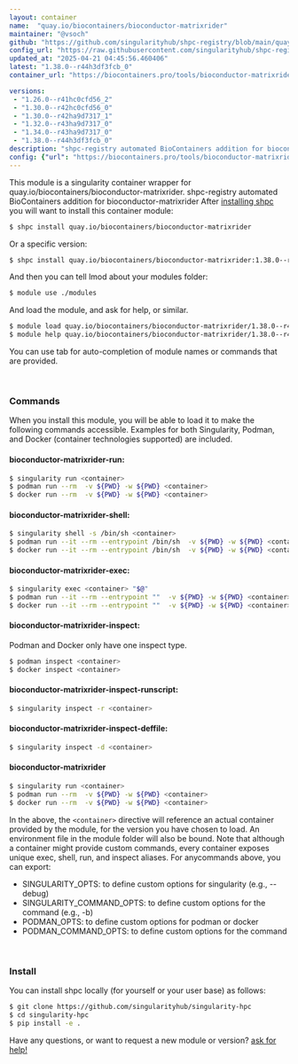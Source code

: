 ```yaml
---
layout: container
name:  "quay.io/biocontainers/bioconductor-matrixrider"
maintainer: "@vsoch"
github: "https://github.com/singularityhub/shpc-registry/blob/main/quay.io/biocontainers/bioconductor-matrixrider/container.yaml"
config_url: "https://raw.githubusercontent.com/singularityhub/shpc-registry/main/quay.io/biocontainers/bioconductor-matrixrider/container.yaml"
updated_at: "2025-04-21 04:45:56.460406"
latest: "1.38.0--r44h3df3fcb_0"
container_url: "https://biocontainers.pro/tools/bioconductor-matrixrider"

versions:
 - "1.26.0--r41hc0cfd56_2"
 - "1.30.0--r42hc0cfd56_0"
 - "1.30.0--r42ha9d7317_1"
 - "1.32.0--r43ha9d7317_0"
 - "1.34.0--r43ha9d7317_0"
 - "1.38.0--r44h3df3fcb_0"
description: "shpc-registry automated BioContainers addition for bioconductor-matrixrider"
config: {"url": "https://biocontainers.pro/tools/bioconductor-matrixrider", "maintainer": "@vsoch", "description": "shpc-registry automated BioContainers addition for bioconductor-matrixrider", "latest": {"1.38.0--r44h3df3fcb_0": "sha256:9d7d116d3701505664b65bea5fdc7f7bc332f4df1a8812ac8c64fdf913b076d2"}, "tags": {"1.26.0--r41hc0cfd56_2": "sha256:6bdf7b84239b99e01350e02ab43d120a1e07dcad769e75a89a727f7c1912d838", "1.30.0--r42hc0cfd56_0": "sha256:d11ca7c9ffffe563ce25c712f64b86eb92faafcc8f3e3bf214c5998e9ea2c7a9", "1.30.0--r42ha9d7317_1": "sha256:30d35c273afc3c55407fe28f5d235237dd299ce912bb41329bfe22b6cf2edcd7", "1.32.0--r43ha9d7317_0": "sha256:568c8631228a04149b7c1c265e41b668daaf4f14e1eeeaaf6cefd188816b3bcc", "1.34.0--r43ha9d7317_0": "sha256:f94ad9b3c5f9aeadfbdb264489d242d237da6fe3cb707634c0d93a9c07678648", "1.38.0--r44h3df3fcb_0": "sha256:9d7d116d3701505664b65bea5fdc7f7bc332f4df1a8812ac8c64fdf913b076d2"}, "docker": "quay.io/biocontainers/bioconductor-matrixrider"}
---
```


This module is a singularity container wrapper for quay.io/biocontainers/bioconductor-matrixrider.
shpc-registry automated BioContainers addition for bioconductor-matrixrider
After [installing shpc](#install) you will want to install this container module:


```bash
$ shpc install quay.io/biocontainers/bioconductor-matrixrider
```

Or a specific version:

```bash
$ shpc install quay.io/biocontainers/bioconductor-matrixrider:1.38.0--r44h3df3fcb_0
```

And then you can tell lmod about your modules folder:

```bash
$ module use ./modules
```

And load the module, and ask for help, or similar.

```bash
$ module load quay.io/biocontainers/bioconductor-matrixrider/1.38.0--r44h3df3fcb_0
$ module help quay.io/biocontainers/bioconductor-matrixrider/1.38.0--r44h3df3fcb_0
```

You can use tab for auto-completion of module names or commands that are provided.

<br>

### Commands

When you install this module, you will be able to load it to make the following commands accessible.
Examples for both Singularity, Podman, and Docker (container technologies supported) are included.

#### bioconductor-matrixrider-run:

```bash
$ singularity run <container>
$ podman run --rm  -v ${PWD} -w ${PWD} <container>
$ docker run --rm  -v ${PWD} -w ${PWD} <container>
```

#### bioconductor-matrixrider-shell:

```bash
$ singularity shell -s /bin/sh <container>
$ podman run --it --rm --entrypoint /bin/sh  -v ${PWD} -w ${PWD} <container>
$ docker run --it --rm --entrypoint /bin/sh  -v ${PWD} -w ${PWD} <container>
```

#### bioconductor-matrixrider-exec:

```bash
$ singularity exec <container> "$@"
$ podman run --it --rm --entrypoint ""  -v ${PWD} -w ${PWD} <container> "$@"
$ docker run --it --rm --entrypoint ""  -v ${PWD} -w ${PWD} <container> "$@"
```

#### bioconductor-matrixrider-inspect:

Podman and Docker only have one inspect type.

```bash
$ podman inspect <container>
$ docker inspect <container>
```

#### bioconductor-matrixrider-inspect-runscript:

```bash
$ singularity inspect -r <container>
```

#### bioconductor-matrixrider-inspect-deffile:

```bash
$ singularity inspect -d <container>
```



#### bioconductor-matrixrider

```bash
$ singularity run <container>
$ podman run --rm  -v ${PWD} -w ${PWD} <container>
$ docker run --rm  -v ${PWD} -w ${PWD} <container>
```


In the above, the `<container>` directive will reference an actual container provided
by the module, for the version you have chosen to load. An environment file in the
module folder will also be bound. Note that although a container
might provide custom commands, every container exposes unique exec, shell, run, and
inspect aliases. For anycommands above, you can export:

 - SINGULARITY_OPTS: to define custom options for singularity (e.g., --debug)
 - SINGULARITY_COMMAND_OPTS: to define custom options for the command (e.g., -b)
 - PODMAN_OPTS: to define custom options for podman or docker
 - PODMAN_COMMAND_OPTS: to define custom options for the command

<br>

### Install

You can install shpc locally (for yourself or your user base) as follows:

```bash
$ git clone https://github.com/singularityhub/singularity-hpc
$ cd singularity-hpc
$ pip install -e .
```

Have any questions, or want to request a new module or version? [ask for help!](https://github.com/singularityhub/singularity-hpc/issues)
